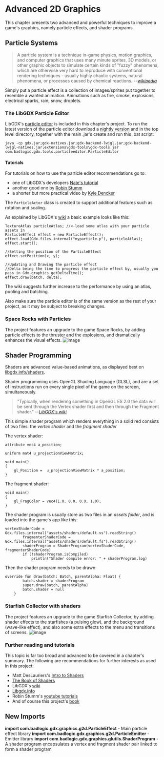 # Advanced 2D Graphics
This chapter presents two advanced and powerful techniques to improve a game's graphics, namely particle effects, and shader programs.

## Particle Systems
>A particle system is a technique in-game physics, motion graphics, and computer graphics that uses many minute sprites, 3D models, or other graphic objects to simulate certain kinds of "fuzzy" phenomena, which are otherwise very hard to reproduce with conventional rendering techniques - usually highly chaotic systems, natural phenomena, or processes caused by chemical reactions. --<cite>[wikipedia](https://en.wikipedia.org/wiki/Particle_system)</cite>

Simply put a particle effect is a collection of images/sprites put together to resemble a wanted animation. Animations such as fire, smoke, explosions, electrical sparks, rain, snow, droplets.

### The LibGDX Particle Editor
LibGDX's [particle editor](https://github.com/libgdx/libgdx/wiki/2D-Particle-Editor) is included in this chapter's project. To run the latest version of the particle editor download a [nightly version ](https://libgdx.badlogicgames.com/ci/nightlies/) and in the top level directory, together with the main .jar's create and run this .bat script:
```
java -cp gdx.jar;gdx-natives.jar;gdx-backend-lwjgl.jar;gdx-backend-lwjgl-natives.jar;extensions\gdx-tools\gdx-tools.jar com.badlogic.gdx.tools.particleeditor.ParticleEditor
```

#### Tutorials
For tutorials on how to use the particle editor recommendations go to:
* one of LibGDX's developers [Nate's tutorial](https://www.youtube.com/watch?v=w8xkf3O4nho)
* another good one by [Robin Stumm](https://www.youtube.com/watch?v=LCLa-rgR_MA)
* a shorter but more practical video by [Kyle Dencker](https://www.youtube.com/watch?v=520vA2elV4M)

The `ParticleActor` class is created to support additional features such as rotation and scaling.

As explained by LibGDX's [wiki](https://github.com/libgdx/libgdx/wiki/2D-ParticleEffects#basic-particleeffect-usage) a basic example looks like this:
```
TextureAtlas particleAtlas; //<-load some atlas with your particle assets in
ParticleEffect effect = new ParticleEffect();
effect.load(Gdx.files.internal("myparticle.p"), particleAtlas);
effect.start();

//Setting the position of the ParticleEffect
effect.setPosition(x, y);

//Updating and Drawing the particle effect
//Delta being the time to progress the particle effect by, usually you pass in Gdx.graphics.getDeltaTime();
effect.draw(batch, delta);
```
The wiki suggests further increase to the performance by using an atlas, pooling and batching.

Also make sure the particle editor is of the same version as the rest of your project, as it may be subject to breaking changes.

### Space Rocks with Particles
The project features an upgrade to the game Space Rocks, by adding particle effects to the thruster and the explosions, and dramatically enhances the visual effects.
![image](https://user-images.githubusercontent.com/4059636/66285066-411dfc00-e8cb-11e9-8a11-f393b7895bbc.png)

## Shader Programming
Shaders are advanced value-based animations, as displayed best on [libgdx.info/shaders](https://libgdx.info/shaders/).

Shader programming uses OpenGL Shading Language (GLSL), and are a set of instructions run on every single pixel of the game on the screen, simultaneously.
> "Typically, when rendering something in OpenGL ES 2.0 the data will be sent through the Vertex shader first and then through the Fragment shader." --<cite>[LibGDX's wiki](https://github.com/libgdx/libgdx/wiki/Shaders)</cite>

This simple shader program which renders everything in a solid red consists of two files: the _vertex shader_ and the _fragment shader_

The vertex shader:
```
attribute vec4 a_position;

uniform mat4 u_projectionViewMatrix;

void main()
{
    gl_Position =  u_projectionViewMatrix * a_position;
} 
```

The fragment shader:
```
void main()
{
    gl_FragColor = vec4(1.0, 0.0, 0.0, 1.0);
}
```

The shader program is usually store as two files in an _assets folder_, and is loaded into the game's app like this:
```
vertexShaderCode = Gdx.files.internal("assets/shaders/default.vs").readString()
        fragmenterShaderCode = Gdx.files.internal("assets/shaders/default.fs").readString()
        shaderProgram = ShaderProgram(vertexShaderCode, fragmenterShaderCode)
        if (!shaderProgram.isCompiled)
            println("Shader compile error: " + shaderProgram.log)
```

Then the shader program needs to be drawn:
```
override fun draw(batch: Batch, parentAlpha: Float) {
        batch.shader = shaderProgram
        super.draw(batch, parentAlpha)
        batch.shader = null
    }
```

### Starfish Collector with shaders
The project features an upgrade to the game Starfish Collector, by adding shader effects to the starfishes (a pulsing glow), and the background (wave-like effect), and also some extra effects to the menu and transitions of screens.
![image](https://user-images.githubusercontent.com/4059636/66285729-534d6980-e8ce-11e9-82b6-d3dea2332fd0.png)

### Further reading and tutorials
This topic is far too broad and advanced to be covered in a chapter's summary. The following are recommendations for further interests as used in this project:
* Matt DesLauriers's [Intro to Shaders](https://github.com/mattdesl/lwjgl-basics/wiki/Shaders)
* [The Book of Shaders](https://thebookofshaders.com)
* LibGDX's [wiki](https://github.com/libgdx/libgdx/wiki/Shaders)
* [Libgdx.info](https://github.com/libgdx/libgdx/wiki/Shaders)
* Robin Stumm's [youtube tutorials](https://www.youtube.com/watch?v=1mIdNru2VO0)
* And of course this project's [book](https://www.apress.com/gp/book/9781484233238)

## New Imports

**import com.badlogic.gdx.graphics.g2d.ParticleEffect** - Main particle effect library
**import com.badlogic.gdx.graphics.g2d.ParticleEmitter** - Emitter library
**import com.badlogic.gdx.graphics.glutils.ShaderProgram** - A shader program encapsulates a vertex and fragment shader pair linked to form a shader program 
